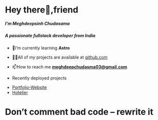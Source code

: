<h1 >Hey there👋,friend </h1>
 <h5> I'm Meghdeepsinh Chudasama</h5>
<h5>A passionate fullstack developer from India</h5>

- 🌱I’m currently learning **Astro**

- 👨‍💻All of my projects are available at [github.com](github.com)
- 
  📫How to reach me **meghdeepchudasma03@gmail.com**
-   Recently deployed projects
  * <a href="https://meghdeep-portfolio.vercel.app/#">Portfolio-Website <a/>
  * <a href="https://hotelierrrr.vercel.app//">Hotelier<a/>
 

  <h1>Don’t comment bad code – rewrite it</h1>
  


